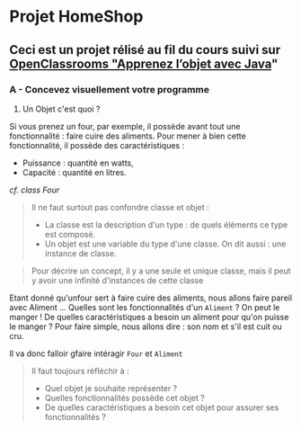 # **Projet HomeShop**
## Ceci est un projet rélisé au fil du cours suivi sur [OpenClassrooms "Apprenez l’objet avec Java](https://openclassrooms.com/fr/courses/4989236-apprenez-l-objet-avec-java)" 

### A - Concevez visuellement votre programme
1. Un Objet c'est quoi ?

Si vous prenez un four, par exemple, il possède avant tout une fonctionnalité : faire cuire des aliments. Pour mener à bien cette fonctionnalité, il possède des caractéristiques  :
- Puissance : quantité en watts,
- Capacité :  quantité en litres.

_cf. class Four_

>Il ne faut surtout pas confondre classe et objet : 
>- La classe est la description d'un type : de quels éléments ce type est composé.
>- Un objet est une variable du type d'une classe. On dit aussi : une instance de classe.

> Pour décrire un concept, il y a une seule et unique classe, mais il peut y avoir une infinité d'instances de cette classe

Etant donné qu'unfour sert à faire cuire des aliments, nous allons faire pareil avec Aliment ...
Quelles sont les fonctionnalités d'un  `Aliment` ? On peut le manger ! 
De quelles caractéristiques a besoin un aliment pour qu'on puisse le manger ? Pour faire simple, nous allons dire : son nom et s'il est cuit ou cru.

Il va donc falloir gfaire intéragir `Four` et `Aliment`

>Il faut toujours réfléchir à :
>- Quel objet je souhaite représenter ?
>- Quelles fonctionnalités possède cet objet ?
 >- De quelles caractéristiques a besoin cet objet pour assurer ses fonctionnalités ?
